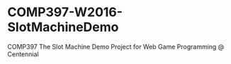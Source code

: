 # COMP397-W2016-SlotMachineDemo

COMP397 The Slot Machine Demo Project for Web Game Programming @ Centennial
